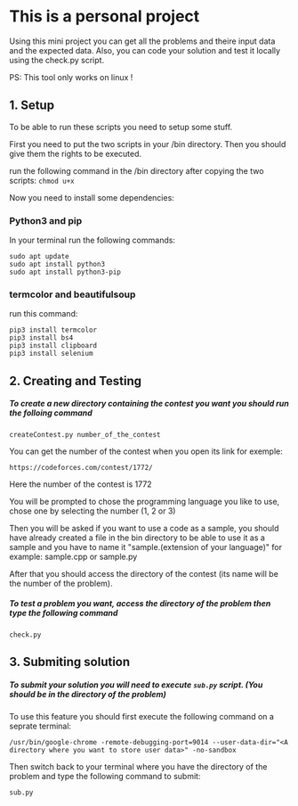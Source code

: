# This is a personal project 

Using this mini project you can get all the problems and theire input data and the expected data.
Also, you can code your solution and test it locally using the check.py script.

PS: This tool only works on linux !

## 1. Setup

To be able to run these scripts you need to setup some stuff.

First you need to put the two scripts in your /bin directory.
Then you should give them the rights to be executed.

run the following command in the /bin directory after copying the two scripts:
`chmod u+x`

Now you need to install some dependencies:

### Python3 and pip

In your terminal run the following commands:

``` 
sudo apt update 
sudo apt install python3 
sudo apt install python3-pip 
```

### termcolor and beautifulsoup

run this command:

```
pip3 install termcolor
pip3 install bs4 
pip3 install clipboard
pip3 install selenium

```


## 2. Creating and Testing 

##### To create a new directory containing the contest you want you should run the folloing command

`createContest.py number_of_the_contest `

You can get the number of the contest when you open its link for exemple:

` https://codeforces.com/contest/1772/ `

Here the number of the contest is 1772

You will be prompted to chose the programming language you like to use, chose one by selecting the number (1, 2 or 3)

Then you will be asked if you want to use a code as a sample, you should have already created a file in the bin directory to be able to use it as a sample and you have to name it "sample.(extension of your language)" for example: sample.cpp or sample.py

After that you should access the directory of the contest (its name will be the number of the problem).

##### To test a problem you want, access the directory of the problem then type the following command

` check.py `


## 3. Submiting solution

##### To submit your solution you will need to execute ` sub.py ` script. (You should be in the directory of the problem)

To use this feature you should first execute the following command on a seprate terminal:

```
/usr/bin/google-chrome -remote-debugging-port=9014 --user-data-dir="<A directory where you want to store user data>" -no-sandbox
```

Then switch back to your terminal where you have the directory of the problem and type the following command to submit:

```
sub.py
```


